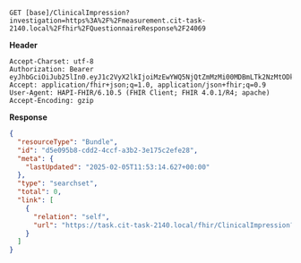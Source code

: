 `GET [base]/ClinicalImpression?investigation=https%3A%2F%2Fmeasurement.cit-task-2140.local%2Ffhir%2FQuestionnaireResponse%2F24069`

__Header__
```
Accept-Charset: utf-8
Authorization: Bearer eyJhbGciOiJub25lIn0.eyJ1c2VyX2lkIjoiMzEwYWQ5NjQtZmMzMi00MDBmLTk2NzMtODk0MjU1YTQ5YWRhIiwicmVhbG1fYWNjZXNzIjp7InJvbGVzIjpbIlRhc2suc2VhcmNoIiwiQ2xpbmljYWxJbXByZXNzaW9uLnNlYXJjaCJdfSwidXNlcl90eXBlIjoiU1lTVEVNIn0.
Accept: application/fhir+json;q=1.0, application/json+fhir;q=0.9
User-Agent: HAPI-FHIR/6.10.5 (FHIR Client; FHIR 4.0.1/R4; apache)
Accept-Encoding: gzip
```



__Response__
```json
{
  "resourceType": "Bundle",
  "id": "d5e095b8-cdd2-4ccf-a3b2-3e175c2efe28",
  "meta": {
    "lastUpdated": "2025-02-05T11:53:14.627+00:00"
  },
  "type": "searchset",
  "total": 0,
  "link": [
    {
      "relation": "self",
      "url": "https://task.cit-task-2140.local/fhir/ClinicalImpression?_format=json&_pretty=true&investigation=https%3A%2F%2Fmeasurement.cit-task-2140.local%2Ffhir%2FQuestionnaireResponse%2F24069"
    }
  ]
}
```